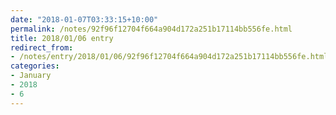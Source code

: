 ```yaml
---
date: "2018-01-07T03:33:15+10:00"
permalink: /notes/92f96f12704f664a904d172a251b17114bb556fe.html
title: 2018/01/06 entry
redirect_from:
- /notes/entry/2018/01/06/92f96f12704f664a904d172a251b17114bb556fe.html
categories:
- January
- 2018
- 6
---
```

